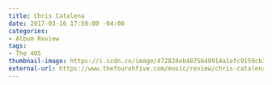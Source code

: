 ```yaml
---
title: Chris Catalena
date: 2017-03-16 17:59:00 -04:00
categories:
- Album Review
tags:
- The 405
thumbnail-image: https://i.scdn.co/image/472824eb4875649914a1efc9159cb32517718284
external-url: https://www.thefourohfive.com/music/review/chris-catalena-here-comes-the-time-140
---
```


